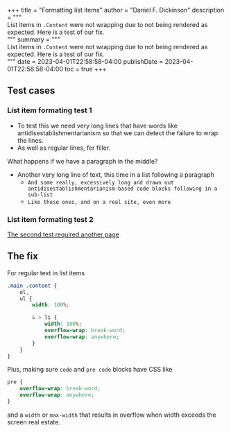 +++
title = "Formatting list items"
author = "Daniel F. Dickinson"
description = """\
List items in `.Content` were not wrapping due to not being rendered as \
expected. Here is a test of our fix.\
"""
summary = """\
List items in `.Content` were not wrapping due to not being rendered as \
expected. Here is a test of our fix.\
"""
date = 2023-04-01T22:58:58-04:00
publishDate = 2023-04-01T22:58:58-04:00
toc = true
+++

## Test cases

### List item formating test 1

* To test this we need very long lines that have words like antidisestablishmentarianism so that we can detect the failure to wrap the lines.
* As well as regular lines, for filler.

What happens if we have a paragraph in the middle?

* Another very long line of text, this time in a list following a paragraph
    * `And some really, excessively long and drawn out antidisestablishmentarianism-based code blocks following in a sub-list`
    * `Like these ones, and on a real site, even more`

### List item formating test 2

[The second test required another page](formatting-list-items-take-2.md)

## The fix

For regular text in list items

```scss
.main .content {
    ol,
    ul {
        width: 100%;

        & > li {
            width: 100%;
            overflow-wrap: break-word;
            overflow-wrap: anywhere;
        }
    }
}
```

Plus, making sure `code` and `pre code` blocks have CSS like

```css
pre {
    overflow-wrap: break-word;
    overflow-wrap: anywhere;
}

```

and a `width` or `max-width` that results in overflow when width exceeds
the screen real estate.